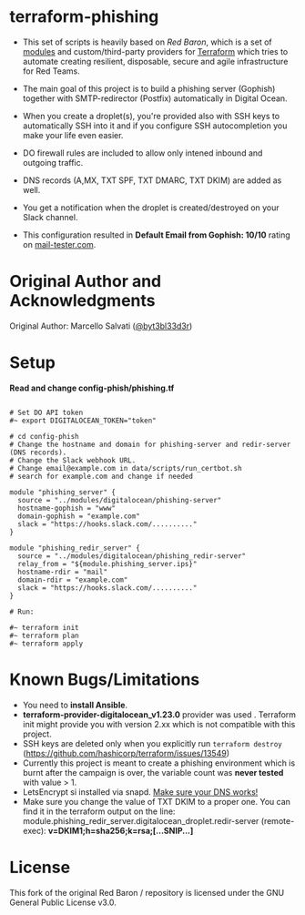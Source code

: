 # terraform-phishing

- This set of scripts is heavily based on *Red Baron*, which is a set of [modules](https://www.terraform.io/docs/modules/index.html) and custom/third-party providers for [Terraform](https://www.terraform.io/) which tries to automate creating resilient, disposable, secure and agile infrastructure for Red Teams.

- The main goal of this project is to build a phishing server (Gophish) together with SMTP-redirector (Postfix) automatically in Digital Ocean.

- When you create a droplet(s), you're provided also with SSH keys to automatically SSH into it and if you configure SSH autocompletion you make your life even easier.
- DO firewall rules are included to allow only intened inbound and outgoing traffic. 
- DNS records (A,MX, TXT SPF, TXT DMARC, TXT DKIM) are added as well.

- You get a notification when the droplet is created/destroyed on your Slack channel.

- This configuration resulted in **Default Email from Gophish: 10/10** rating on [mail-tester.com](https://www.mail-tester.com/).


# Original Author and Acknowledgments

Original Author: Marcello Salvati ([@byt3bl33d3r](https://twitter.com/byt3bl33d3r))

# Setup

**Read and change config-phish/phishing.tf** 

```

# Set DO API token
#~ export DIGITALOCEAN_TOKEN="token"

# cd config-phish
# Change the hostname and domain for phishing-server and redir-server (DNS records).
# Change the Slack webhook URL.
# Change email@example.com in data/scripts/run_certbot.sh
# search for example.com and change if needed 

module "phishing_server" {
  source = "../modules/digitalocean/phishing-server"
  hostname-gophish = "www"
  domain-gophish = "example.com"
  slack = "https://hooks.slack.com/.........."
}

module "phishing_redir_server" {
  source = "../modules/digitalocean/phishing_redir-server"
  relay_from = "${module.phishing_server.ips}"
  hostname-rdir = "mail"
  domain-rdir = "example.com"
  slack = "https://hooks.slack.com/.........."
}  

# Run:

#~ terraform init
#~ terraform plan
#~ terraform apply
```

# Known Bugs/Limitations

- You need to **install Ansible**. 
- **terraform-provider-digitalocean_v1.23.0** provider was used . Terraform init might provide you with version 2.xx which is not compatible with this project.
- SSH keys are deleted only when you explicitly run ```terraform destroy``` (https://github.com/hashicorp/terraform/issues/13549)
- Currently this project is meant to create a phishing environment which is burnt after the campaign is over, the variable count was **never tested** with value > 1. 
- LetsEncrypt si installed via snapd. <u>Make sure your DNS works!</u> 
- Make sure you change the value of TXT DKIM to a proper one. You can find it in the terraform output  on the line: module.phishing_redir_server.digitalocean_droplet.redir-server (remote-exec): **v=DKIM1;h=sha256;k=rsa;[...SNIP...]**

# License

This fork of the original Red Baron /  repository is licensed under the GNU General Public License v3.0.
